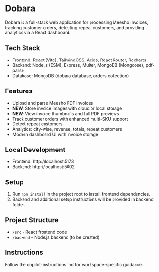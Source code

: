 # Dobara

Dobara is a full-stack web application for processing Meesho invoices, tracking customer orders, detecting repeat customers, and providing analytics via a React dashboard.

## Tech Stack
- Frontend: React (Vite), TailwindCSS, Axios, React Router, Recharts
- Backend: Node.js (ESM), Express, Multer, MongoDB (Mongoose), pdf-parse
- Database: MongoDB (dobara database, orders collection)

## Features
- Upload and parse Meesho PDF invoices
- **NEW**: Store invoice images with cloud or local storage
- **NEW**: View invoice thumbnails and full PDF previews
- Track customer orders with enhanced multi-SKU support
- Detect repeat customers
- Analytics: city-wise, revenue, totals, repeat customers
- Modern dashboard UI with invoice storage

## Local Development
- Frontend: http://localhost:5173
- Backend: http://localhost:5002

## Setup
1. Run `npm install` in the project root to install frontend dependencies.
2. Backend and additional setup instructions will be provided in backend folder.

## Project Structure
- `/src` - React frontend code
- `/backend` - Node.js backend (to be created)

## Instructions
Follow the copilot-instructions.md for workspace-specific guidance.
